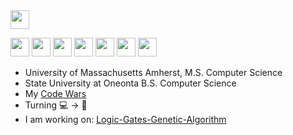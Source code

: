 
<img src = 'https://github.com/MarikIshtar007/MarikIshtar007/blob/master/images/python2.png' width='30'/> 

<img src = 'https://github.com/MarikIshtar007/MarikIshtar007/blob/master/images/cpp.svg' width='30'/> <img src = 'https://github.com/MarikIshtar007/MarikIshtar007/blob/master/images/js.svg' height='30'/>   <img src = 'https://github.com/MarikIshtar007/MarikIshtar007/blob/master/images/java.svg' width='30'/>  <img src='https://github.com/MarikIshtar007/MarikIshtar007/blob/master/images/html.svg' width='30'/>  <img src = 'https://github.com/MarikIshtar007/MarikIshtar007/blob/master/images/css.svg' width='30'/>  <img src = 'https://github.com/MarikIshtar007/MarikIshtar007/blob/master/images/kotlin.svg' width='30'/> <img src = 'https://github.com/MarikIshtar007/MarikIshtar007/blob/master/images/c-original.svg' width='30'/> 

* University of Massachusetts Amherst, M.S. Computer Science
* State University at Oneonta B.S. Computer Science
* My <a href="https://www.codewars.com/users/hubertben">Code Wars</a>
* Turning 💻 -> 🎨
* I am working on: <a href="https://github.com/hubertben/Logic-Gates-Genetic-Algorithm">Logic-Gates-Genetic-Algorithm</a>

